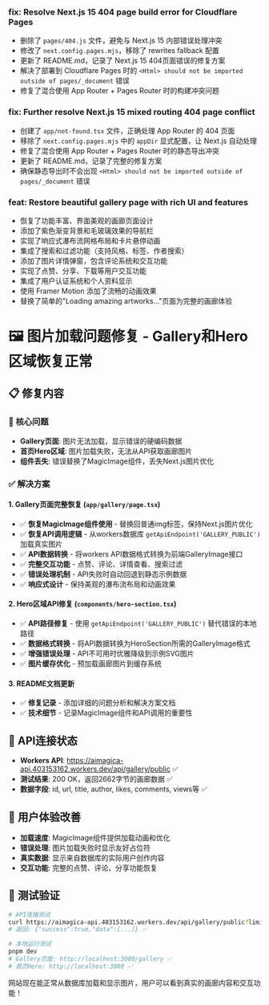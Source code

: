 ### fix: Resolve Next.js 15 404 page build error for Cloudflare Pages

- 删除了 `pages/404.js` 文件，避免与 Next.js 15 内部错误处理冲突
- 修改了 `next.config.pages.mjs`，移除了 rewrites fallback 配置  
- 更新了 README.md，记录了 Next.js 15 404页面错误的修复方案
- 解决了部署到 Cloudflare Pages 时的 `<Html> should not be imported outside of pages/_document` 错误
- 修复了混合使用 App Router + Pages Router 时的构建冲突问题 

### fix: Further resolve Next.js 15 mixed routing 404 page conflict

- 创建了 `app/not-found.tsx` 文件，正确处理 App Router 的 404 页面
- 移除了 `next.config.pages.mjs` 中的 `appDir` 显式配置，让 Next.js 自动处理
- 修复了混合使用 App Router + Pages Router 时的静态导出冲突
- 更新了 README.md，记录了完整的修复方案
- 确保静态导出时不会出现 `<Html> should not be imported outside of pages/_document` 错误 

### feat: Restore beautiful gallery page with rich UI and features

- 恢复了功能丰富、界面美观的画廊页面设计
- 添加了紫色渐变背景和毛玻璃效果的导航栏
- 实现了响应式瀑布流网格布局和卡片悬停动画
- 集成了搜索和过滤功能（支持风格、标签、作者搜索）
- 添加了图片详情弹窗，包含评论系统和交互功能
- 实现了点赞、分享、下载等用户交互功能
- 集成了用户认证系统和个人资料显示
- 使用 Framer Motion 添加了流畅的动画效果
- 替换了简单的"Loading amazing artworks..."页面为完整的画廊体验 

# 🖼️ 图片加载问题修复 - Gallery和Hero区域恢复正常

## 📋 修复内容

### 🔧 核心问题
- **Gallery页面**: 图片无法加载，显示错误的硬编码数据
- **首页Hero区域**: 图片加载失败，无法从API获取画廊图片
- **组件丢失**: 错误替换了MagicImage组件，丢失Next.js图片优化

### ✅ 解决方案

#### 1. Gallery页面完整恢复 (`app/gallery/page.tsx`)
- ✅ **恢复MagicImage组件使用** - 替换回普通img标签，保持Next.js图片优化
- ✅ **恢复API调用逻辑** - 从workers数据库 `getApiEndpoint('GALLERY_PUBLIC')` 加载真实图片
- ✅ **API数据转换** - 将workers API数据格式转换为前端GalleryImage接口
- ✅ **完整交互功能** - 点赞、评论、详情查看、搜索过滤
- ✅ **错误处理机制** - API失败时自动回退到静态示例数据
- ✅ **响应式设计** - 保持美观的瀑布流布局和动画效果

#### 2. Hero区域API修复 (`components/hero-section.tsx`)  
- ✅ **API路径修复** - 使用 `getApiEndpoint('GALLERY_PUBLIC')` 替代错误的本地路径
- ✅ **数据格式转换** - 将API数据转换为HeroSection所需的GalleryImage格式
- ✅ **增强错误处理** - API不可用时优雅降级到示例SVG图片
- ✅ **图片缓存优化** - 预加载画廊图片到缓存系统

#### 3. README文档更新
- ✅ **修复记录** - 添加详细的问题分析和解决方案文档
- ✅ **技术细节** - 记录MagicImage组件和API调用的重要性

## 🔗 API连接状态
- **Workers API**: https://aimagica-api.403153162.workers.dev/api/gallery/public ✅
- **测试结果**: 200 OK，返回2662字节的画廊数据 ✅
- **数据字段**: id, url, title, author, likes, comments, views等 ✅

## 🎯 用户体验改善
- **加载速度**: MagicImage组件提供加载动画和优化
- **错误处理**: 图片加载失败时显示友好占位符  
- **真实数据**: 显示来自数据库的实际用户创作内容
- **交互功能**: 完整的点赞、评论、分享功能恢复

## 🧪 测试验证
```bash
# API连接测试
curl https://aimagica-api.403153162.workers.dev/api/gallery/public?limit=5
# 返回: {"success":true,"data":[...]} ✅

# 本地运行测试
pnpm dev
# Gallery页面: http://localhost:3000/gallery ✅
# 首页Hero: http://localhost:3000 ✅
```

网站现在能正常从数据库加载和显示图片，用户可以看到真实的画廊内容和交互功能！ 